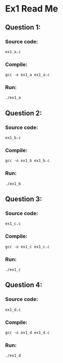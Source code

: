# Ex1 Read Me

## Question 1:
### Source code:
```
ex1_a.c
```
### Compile:
```
gcc -o ex1_a ex1_a.c
```
### Run:
```
./ex1_a
```

## Question 2:
### Source code:
```
ex1_b.c
```
### Compile:
```
gcc -o ex1_b ex1_b.c
```
### Run:
```
./ex1_b
```

## Question 3:
### Source code:
```
ex1_c.c
```
### Compile:
```
gcc -o ex1_c ex1_c.c
```
### Run:
```
./ex1_c
```

## Question 4:
### Source code:
```
ex1_d.c
```
### Compile:
```
gcc -o ex1_d ex1_d.c
```
### Run:
```
./ex1_d
```
